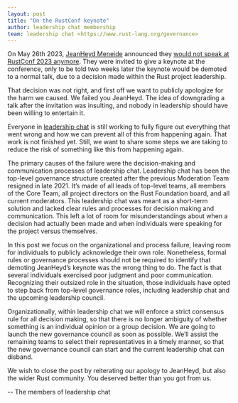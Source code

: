 ```yaml
---
layout: post
title: "On the RustConf keynote"
author: leadership chat membership
team: leadership chat <https://www.rust-lang.org/governance>
---
```


On May 26th 2023, [JeanHeyd Meneide](https://thephd.dev/about/) announced they [would not speak at RustConf 2023 anymore](https://thephd.dev/i-am-no-longer-speaking-at-rustconf-2023). They were invited to give a keynote at the conference, only to be told two weeks later the keynote would be demoted to a normal talk, due to a decision made within the Rust project leadership.

That decision was not right, and first off we want to publicly apologize for the harm we caused. We failed you JeanHeyd. The idea of downgrading a talk after the invitation was insulting, and nobody in leadership should have been willing to entertain it.

Everyone in [leadership chat](https://blog.rust-lang.org/inside-rust/2022/10/06/governance-update.html) is still working to fully figure out everything that went wrong and how we can prevent all of this from happening again. That work is not finished yet. Still, we want to share some steps we are taking to reduce the risk of something like this from happening again.

The primary causes of the failure were the decision-making and communication processes of leadership chat. Leadership chat has been the top-level governance structure created after the previous Moderation Team resigned in late 2021. It’s made of all leads of top-level teams, all members of the Core Team, all project directors on the Rust Foundation board, and all current moderators. This leadership chat was meant as a short-term solution and lacked clear rules and processes for decision making and communication. This left a lot of room for misunderstandings about when a decision had actually been made and when individuals were speaking for the project versus themselves. 

In this post we focus on the organizational and process failure, leaving room for individuals to publicly acknowledge their own role. Nonetheless, formal rules or governance processes should not be required to identify that demoting JeanHeyd’s keynote was the wrong thing to do. The fact is that several individuals exercised poor judgment and poor communication. Recognizing their outsized role in the situation, those individuals have opted to step back from top-level governance roles, including leadership chat and the upcoming leadership council. 

Organizationally, within leadership chat we will enforce a strict consensus rule for all decision making, so that there is no longer ambiguity of whether something is an individual opinion or a group decision. We are going to launch the new governance council as soon as possible. We’ll assist the remaining teams to select their representatives in a timely manner, so that the new governance council can start and the current leadership chat can disband.

We wish to close the post by reiterating our apology to JeanHeyd, but also the wider Rust community. You deserved better than you got from us.

-- The members of leadership chat
